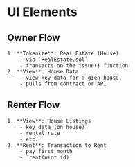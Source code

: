 # UI Elements

## Owner Flow
    1. **Tokenize**: Real Estate (House)
        - via `RealEstate.sol`
        - transacts on the issue() function
    2. **View**: House Data
        - view key data for a gien house.
        - pulls from contract or API

## Renter Flow
    1. **View**: House Listings
        - key data (on house)
        - rental rate
        - etc.
    2. **Rent**: Transaction to Rent
        - pay first month
        - `rent(uint id)`